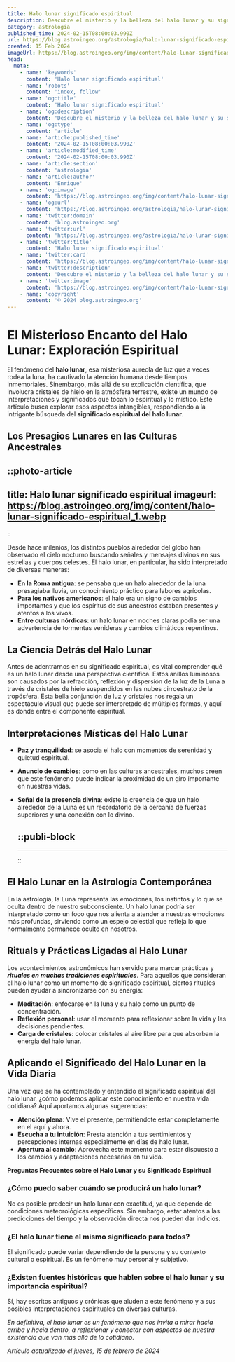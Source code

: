 ```yaml
---
title: Halo lunar significado espiritual
description: Descubre el misterio y la belleza del halo lunar y su significado espiritual. Encuentra paz y entendimiento bajo su luz mística.
category: astrologia
published_time: 2024-02-15T08:00:03.990Z
url: https://blog.astroingeo.org/astrologia/halo-lunar-significado-espiritual
created: 15 Feb 2024
imageUrl: https://blog.astroingeo.org/img/content/halo-lunar-significado-espiritual_1.webp
head:
  meta:
    - name: 'keywords'
      content: 'Halo lunar significado espiritual'
    - name: 'robots'
      content: 'index, follow'
    - name: 'og:title'
      content: 'Halo lunar significado espiritual'
    - name: 'og:description'
      content: 'Descubre el misterio y la belleza del halo lunar y su significado espiritual. Encuentra paz y entendimiento bajo su luz mística.'
    - name: 'og:type'
      content: 'article'
    - name: 'article:published_time'
      content: '2024-02-15T08:00:03.990Z'
    - name: 'article:modified_time'
      content: '2024-02-15T08:00:03.990Z'
    - name: 'article:section'
      content: 'astrologia'
    - name: 'article:author'
      content: 'Enrique'
    - name: 'og:image'
      content: 'https://blog.astroingeo.org/img/content/halo-lunar-significado-espiritual_1.webp'
    - name: 'og:url'
      content: 'https://blog.astroingeo.org/astrologia/halo-lunar-significado-espiritual'
    - name: 'twitter:domain'
      content: 'blog.astroingeo.org'
    - name: 'twitter:url'
      content: 'https://blog.astroingeo.org/astrologia/halo-lunar-significado-espiritual'
    - name: 'twitter:title'
      content: 'Halo lunar significado espiritual'
    - name: 'twitter:card'
      content: 'https://blog.astroingeo.org/img/content/halo-lunar-significado-espiritual_1.webp'
    - name: 'twitter:description'
      content: 'Descubre el misterio y la belleza del halo lunar y su significado espiritual. Encuentra paz y entendimiento bajo su luz mística.'
    - name: 'twitter:image'
      content: 'https://blog.astroingeo.org/img/content/halo-lunar-significado-espiritual_1.webp'
    - name: 'copyright'
      content: '© 2024 blog.astroingeo.org'
---
```

# El Misterioso Encanto del Halo Lunar: Exploración Espiritual

El fenómeno del **halo lunar**, esa misteriosa aureola de luz que a veces rodea la luna, ha cautivado la atención humana desde tiempos inmemoriales. Sinembargo, más allá de su explicación científica, que involucra cristales de hielo en la atmósfera terrestre, existe un mundo de interpretaciones y significados que tocan lo espiritual y lo místico. Este artículo busca explorar esos aspectos intangibles, respondiendo a la intrigante búsqueda del **significado espiritual del halo lunar**.

## Los Presagios Lunares en las Culturas Ancestrales

::photo-article
---
title: Halo lunar significado espiritual
imageurl: https://blog.astroingeo.org/img/content/halo-lunar-significado-espiritual_1.webp
---
::


Desde hace milenios, los distintos pueblos alrededor del globo han observado el cielo nocturno buscando señales y mensajes divinos en sus estrellas y cuerpos celestes. El halo lunar, en particular, ha sido interpretado de diversas maneras:

- **En la Roma antigua**: se pensaba que un halo alrededor de la luna presagiaba lluvia, un conocimiento práctico para labores agrícolas.
- **Para los nativos americanos**: el halo era un signo de cambios importantes y que los espíritus de sus ancestros estaban presentes y atentos a los vivos.
- **Entre culturas nórdicas**: un halo lunar en noches claras podía ser una advertencia de tormentas venideras y cambios climáticos repentinos.

## La Ciencia Detrás del Halo Lunar
Antes de adentrarnos en su significado espiritual, es vital comprender qué es un halo lunar desde una perspectiva científica. Estos anillos luminosos son causados por la refracción, reflexión y dispersión de la luz de la Luna a través de cristales de hielo suspendidos en las nubes cirroestrato de la tropósfera. Esta bella conjunción de luz y cristales nos regala un espectáculo visual que puede ser interpretado de múltiples formas, y aquí es donde entra el componente espiritual.

## Interpretaciones Místicas del Halo Lunar

- **Paz y tranquilidad**: se asocia el halo con momentos de serenidad y quietud espiritual.
- **Anuncio de cambios**: como en las culturas ancestrales, muchos creen que este fenómeno puede indicar la proximidad de un giro importante en nuestras vidas.
- **Señal de la presencia divina**: existe la creencia de que un halo alrededor de la Luna es un recordatorio de la cercanía de fuerzas superiores y una conexión con lo divino.


  ::publi-block
  ---
  ---
  ::
  
  
## El Halo Lunar en la Astrología Contemporánea
En la astrología, la Luna representa las emociones, los instintos y lo que se oculta dentro de nuestro subconsciente. Un halo lunar podría ser interpretado como un foco que nos alienta a atender a nuestras emociones más profundas, sirviendo como un espejo celestial que refleja lo que normalmente permanece oculto en nosotros.

## Rituals y Prácticas Ligadas al Halo Lunar

Los acontecimientos astronómicos han servido para marcar prácticas y ***rituales en muchas tradiciones espirituales***. Para aquellos que consideran el halo lunar como un momento de significado espiritual, ciertos rituales pueden ayudar a sincronizarse con su energía:

- **Meditación**: enfocarse en la luna y su halo como un punto de concentración.
- **Reflexión personal**: usar el momento para reflexionar sobre la vida y las decisiones pendientes.
- **Carga de cristales**: colocar cristales al aire libre para que absorban la energía del halo lunar.

## Aplicando el Significado del Halo Lunar en la Vida Diaria

Una vez que se ha contemplado y entendido el significado espiritual del halo lunar, ¿cómo podemos aplicar este conocimiento en nuestra vida cotidiana? Aquí aportamos algunas sugerencias:

- **Atención plena**: Vive el presente, permitiéndote estar completamente en el aquí y ahora.
- **Escucha a tu intuición**: Presta atención a tus sentimientos y percepciones internas especialmente en días de halo lunar.
- **Apertura al cambio**: Aprovecha este momento para estar dispuesto a los cambios y adaptaciones necesarias en tu vida.

**Preguntas Frecuentes sobre el Halo Lunar y su Significado Espiritual**

### ¿Cómo puedo saber cuándo se producirá un halo lunar?
No es posible predecir un halo lunar con exactitud, ya que depende de condiciones meteorológicas específicas. Sin embargo, estar atentos a las predicciones del tiempo y la observación directa nos pueden dar indicios.

### ¿El halo lunar tiene el mismo significado para todos?
El significado puede variar dependiendo de la persona y su contexto cultural o espiritual. Es un fenómeno muy personal y subjetivo.

### ¿Existen fuentes históricas que hablen sobre el halo lunar y su importancia espiritual?
Sí, hay escritos antiguos y crónicas que aluden a este fenómeno y a sus posibles interpretaciones espirituales en diversas culturas.

*En definitiva, el halo lunar es un fenómeno que nos invita a mirar hacia arriba y hacia dentro, a reflexionar y conectar con aspectos de nuestra existencia que van más allá de lo cotidiano.*

_Artículo actualizado el jueves, 15 de febrero de 2024_